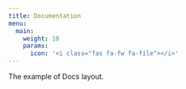 ```yaml
---
title: Documentation
menu:
  main:
    weight: 10
    params:
      icon: '<i class="fas fa-fw fa-file"></i>'
---
```


The example of Docs layout.
